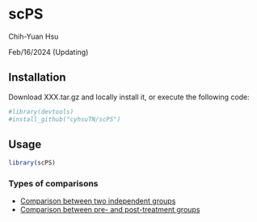 scPS
================
Chih-Yuan Hsu

Feb/16/2024 (Updating)

## Installation

Download XXX.tar.gz and locally install it, or execute the
following code:

``` r
#library(devtools)
#install_github("cyhsuTN/scPS")
```

## Usage

``` r
library(scPS)
```

### Types of comparisons

- [Comparison between two independent groups](scPS_indep.md)
- [Comparison between pre- and post-treatment groups](scPS_paired.md)
